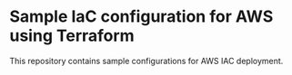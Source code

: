 # Sample IaC configuration for AWS using Terraform
This repository contains sample configurations for AWS IAC deployment.
